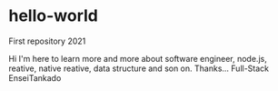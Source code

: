 # hello-world
First repository 2021

Hi
I'm here to learn more and more about software engineer, node.js, reative, native reative, data structure and son on.
Thanks...
Full-Stack EnseiTankado
